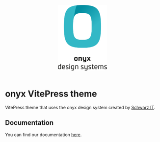 <div style="text-align: center">
  <picture>
    <source media="(prefers-color-scheme: dark)" srcset="https://raw.githubusercontent.com/SchwarzIT/onyx/main/.github/onyx-logo-light.svg">
    <source media="(prefers-color-scheme: light)" srcset="https://raw.githubusercontent.com/SchwarzIT/onyx/main/.github/onyx-logo-dark.svg">
    <img alt="onyx logo" src="https://raw.githubusercontent.com/SchwarzIT/onyx/main/.github/onyx-logo-dark.svg" width="160px">
  </picture>
</div>

<br>

# onyx VitePress theme

VitePress theme that uses the onyx design system created by [Schwarz IT](https://it.schwarz).

## Documentation

You can find our documentation [here](https://onyx.schwarz/development/packages/vitepress-theme.html).
